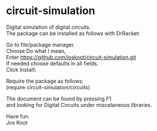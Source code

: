 # circuit-simulation

Digital simulation of digital circuits.\
The package can be installed as follows with DrRacket:

Go to file/package manager.\
Choose Do what I mean,\
Enter https://github.com/joskoot/circuit-simulation.git \
If needed choose defaults in all fields.\
Click Install\

Require the package as follows:\
(require circuit-simulation/circuits)

The document can be found by pressing F1\
and looking for Digital Circuits under miscelaneous libraries.

Have fun.\
Jos Koot
